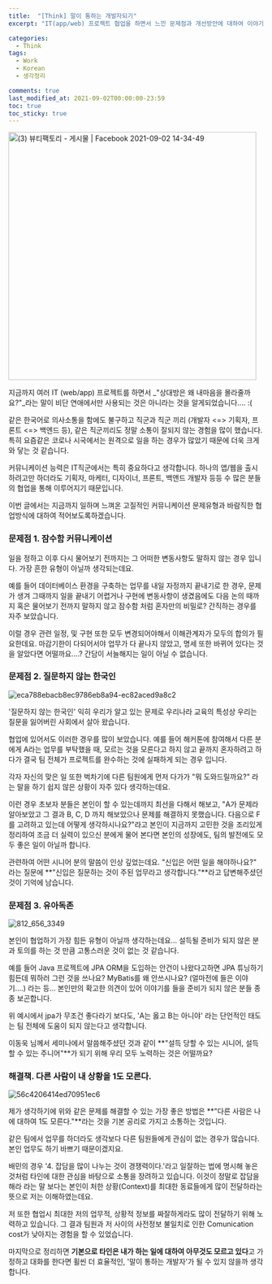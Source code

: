 ```yaml
---
title:  "[Think] 말이 통하는 개발자되기"
excerpt: "IT(app/web) 프로젝트 협업을 하면서 느낀 문제점과 개선방안에 대하여 이야기 합니다."

categories:
  - Think
tags:
  - Work
  - Korean
  - 생각정리

comments: true
last_modified_at: 2021-09-02T00:00:00-23:59
toc: true
toc_sticky: true
---
```




<img width="488" alt="(3) 뷰티팩토리 - 게시물 | Facebook 2021-09-02 14-34-49" src="https://user-images.githubusercontent.com/60743304/131787728-576abb3b-e482-4a91-afd7-48c230f5ed21.png">

지금까지 여러 IT (web/app) 프로젝트를 하면서 _"상대방은 왜 내마음을 몰라줄까요?"_라는 말이 비단 연애에서만 사용되는 것은 아니라는 것을 알게되었습니다.... :(

 같은 한국어로 의사소통을 함에도 불구하고 직군과 직군 끼리 (개발자 <=> 기획자, 프론트 <=> 백엔드 등), 같은 직군끼리도 정말 소통이 잘되지 않는 경험을 많이 했습니다. 특히 요즘같은 코로나 시국에서는 원격으로 일을 하는 경우가 많았기 때문에 더욱 크게 와 닿는 것 같습니다. 

커뮤니케이션 능력은 IT직군에서는 특히 중요하다고 생각합니다. 하나의 앱/웹을 출시하려고만 하더라도 기획자, 마케터, 디자이너, 프론트, 백앤드 개발자 등등 수 많은 분들의 협업을 통해 이루어지기 때문입니다. 

이번 글에서는 지금까지 일하며 느껴온 고질적인 커뮤니케이션 문제유형과 바람직한 협업방식에 대하여 적어보도록하겠습니다.



### 문제점 1. 잠수함 커뮤니케이션

일을 정하고 이후 다시 물어보기 전까지는 그 어떠한 변동사항도 말하지 않는 경우 입니다. 가장 흔한 유형이 아닐까 생각되는데요.

예를 들어 데이터베이스 환경을 구축하는 업무를 내일 자정까지 끝내기로 한 경우, 문제가 생겨 그때까지 일을 끝내기 어렵거나 구현에 변동사항이 생겼음에도 다음 논의 때까지 혹은 물어보기 전까지 말하지 않고 잠수함 처럼 혼자만의 비밀로? 간직하는 경우를 자주 보았습니다.

이럴 경우 관련 일정, 및 구현 또한 모두 변경되어야해서 이해관계자가 모두의 합의가 필요한데요. 마감기한이 다되어서야 업무가 다 끝나지 않았고, 명세 또한 바뀌어 있다는 것을 알았다면 어떨까요....? 간담이 서늘해지는 일이 아닐 수 없습니다.



### 문제점 2. 질문하지 않는 한국인

![eca788ebacb8ec9786eb8a94-ec82aced9a8c2](https://user-images.githubusercontent.com/60743304/131789541-53ea82b7-4196-4fd2-8dac-40f46312b357.png)

'질문하지 않는 한국인' 익히 우리가 알고 있는 문제로 우리나라 교육의 특성상 우리는 질문을 잃어버린 사회에서 살아 왔습니다.

협업에 있어서도 이러한 경우를 많이 보았습니다. 예를 들어 해커톤에 참여해서 다른 분에게 A라는 업무를 부탁했을 때, 모르는 것을 모른다고 하지 않고 끝까지 혼자하려고 하다가 결국 팀 전체가 프로젝트를 완수하는 것에 실패하게 되는 경우 입니다. 

각자 자신의 맞은 일 또한 벅차기에 다른 팀원에게 먼저 다가가 "뭐 도와드릴까요?" 라는 말을 하기 쉽지 않은 상황이 자주 있다 생각하는데요. 

이런 경우 초보자 분들은 본인이 할 수 있는데까지 최선을 다해서 해보고, "A가 문제라 알아보았고 그 결과 B, C, D 까지 해보았으나 문제를 해결하지 못했습니다. 다음으로 F를 고려하고 있는데 어떻게 생각하시나요?"라고 본인이 지금까지 고민한 것을 조리있게 정리하여 조금 더 실력이 있으신 분에게 물어 본다면 본인의 성장에도, 팀의 발전에도 모두 좋은 일이 아닐까 합니다.

관련하여 어떤 시니어 분의 말씀이 인상 깊었는데요. "신입은 어떤 일을 해야하나요?" 라는 질문에 **"신입은 질문하는 것이 주된 업무라고 생각합니다."**라고 답변해주셨던 것이 기억에 남습니다.



### 문제점 3. 유아독존

![812_656_3349](https://user-images.githubusercontent.com/60743304/131789679-ac1aa269-6165-4631-9c08-6ff0228d90a0.jpeg)

본인이 협업하기 가장 힘든 유형이 아닐까 생각하는데요... 설득될 준비가 되지 않은 분과 토의를 하는 것 만큼 고통스러운 것이 없는 것 같습니다.

예를 들어 Java 프로젝트에 JPA ORM을 도입하는 안건이 나왔다고하면 JPA 튜닝하기 힘든데 뭐하러 그런 것을 쓰나요? MyBatis를 왜 안쓰시나요? (얼마전에 들은 이야기....) 라는 등... 본인만의 확고한 의견이 있어 이야기를 들을 준비가 되지 않은 분들 종종 보곤합니다.

위 예시에서 jpa가 무조건 좋다라기 보다도, 'A는 옳고 B는 아니야' 라는 단언적인 태도는 팀 전체에 도움이 되지 않는다고 생각합니다.

이동욱 님께서 세미나에서 말씀해주셨던 것과 같이 **"설득 당할 수 있는 시니어, 설득할 수 있는 주니어"**가 되기 위해 우리 모두 노력하는 것은 어떨까요?



### 해결책. 다른 사람이 내 상황을 1도 모른다.

![56c4206414ed70951ec6](https://user-images.githubusercontent.com/60743304/131790481-48241a2f-6e0f-4432-bded-69b55614598e.jpeg)

제가 생각하기에 위와 같은 문제를 해결할 수 있는 가장 좋은 방법은 **"다른 사람은 나에 대하여 1도 모른다."**라는 것을 기본 공리로 가지고 소통하는 것입니다.

같은 팀에서 업무를 하더라도 생각보다 다른 팀원들에게 관심이 없는 경우가 많습니다.  본인 업무도 하기 바쁘기 때문이겠지요.

배민의 경우 '4. 잡담을 많이 나누는 것이 경쟁력이다.'라고 일잘하는 법에 명시해 놓은 것처럼 타인에 대한 관심을 바탕으로 소통을 장려하고 있습니다. 이것이 정말로 잡담을 해라 라는 말 보다는 본인이 처한 상황(Context)를 최대한 동료들에게 많이 전달하라는 뜻으로 저는 이해하였는데요.

저 또한 협업시 최대한 저의 업무적, 상황적 정보를 짜잘하게라도 많이 전달하기 위해 노력하고 있습니다. 그 결과 팀원과 저 사이의 사전정보 불일치로 인한 Comunication cost가 낮아지는 경험을 할 수 있었습니다.

마지막으로 정리하면 **기본으로 타인은 내가 하는 일에 대하여 아무것도 모르고 있다**고 가정하고 대화를 한다면 휠씬 더 효율적인, '말이 통하는 개발자'가 될 수 있지 않을까 생각합니다.

